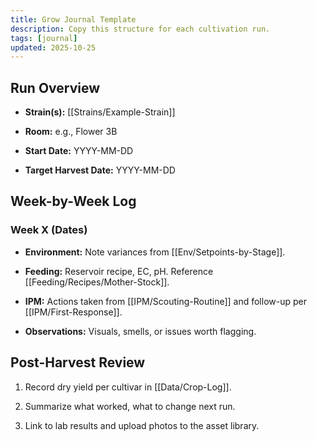 ```yaml
---
title: Grow Journal Template
description: Copy this structure for each cultivation run.
tags: [journal]
updated: 2025-10-25
---
```


## Run Overview

- **Strain(s):** [[Strains/Example-Strain]]

- **Room:** e.g., Flower 3B

- **Start Date:** YYYY-MM-DD

- **Target Harvest Date:** YYYY-MM-DD

## Week-by-Week Log

### Week X (Dates)

- **Environment:** Note variances from [[Env/Setpoints-by-Stage]].

- **Feeding:** Reservoir recipe, EC, pH. Reference [[Feeding/Recipes/Mother-Stock]].

- **IPM:** Actions taken from [[IPM/Scouting-Routine]] and follow-up per [[IPM/First-Response]].

- **Observations:** Visuals, smells, or issues worth flagging.

## Post-Harvest Review

1. Record dry yield per cultivar in [[Data/Crop-Log]].

1. Summarize what worked, what to change next run.

1. Link to lab results and upload photos to the asset library.
